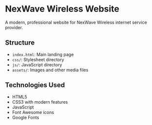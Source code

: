 # NexWave Wireless Website

A modern, professional website for NexWave Wireless internet service provider.

## Structure
- `index.html`: Main landing page
- `css/`: Stylesheet directory
- `js/`: JavaScript directory
- `assets/`: Images and other media files

## Technologies Used
- HTML5
- CSS3 with modern features
- JavaScript
- Font Awesome icons
- Google Fonts
